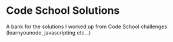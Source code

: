 Code School Solutions
==============

A bank for the solutions I worked up from Code School challenges (learnyounode, javascripting etc...)
